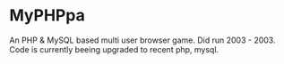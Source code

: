 # MyPHPpa
An PHP &amp; MySQL based multi user browser game. Did run 2003 - 2003. Code is currently beeing upgraded to recent php, mysql.

